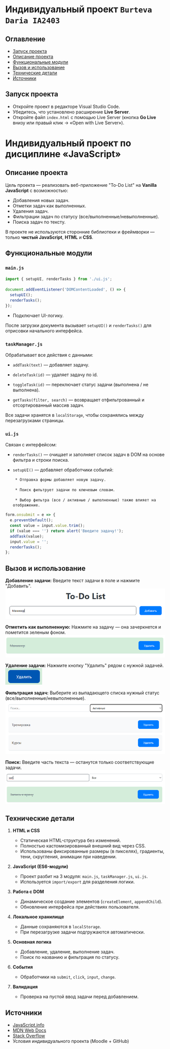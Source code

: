 # Индивидуальный проект `Burteva Daria IA2403`

## Оглавление

* [Запуск проекта](#запуск-проекта)
* [Описание проекта](#описание-проекта)
* [Функциональные модули](#функциональные-модули)
* [Вызов и использование](#вызов-и-использование)
* [Технические детали](#технические-детали)
* [Источники](#источники)

## Запуск проекта

* Откройте проект в редакторе Visual Studio Code.
* Убедитесь, что установлено расширение **Live Server**.
* Откройте файл `index.html` с помощью Live Server (кнопка **Go Live** внизу или правый клик → «Open with Live Server»).
# Индивидуальный проект по дисциплине **«JavaScript»**


## Описание проекта

Цель проекта — реализовать веб-приложение "To-Do List" на **Vanilla JavaScript** с возможностью:

* Добавления новых задач.
* Отметки задач как выполненных.
* Удаления задач.
* Фильтрации задач по статусу (все/выполненные/невыполненные).
* Поиска задач по тексту.

В проекте не используются сторонние библиотеки и фреймворки — только **чистый JavaScript**, **HTML** и **CSS**.


## Функциональные модули

### `main.js`

```js
import { setupUI, renderTasks } from './ui.js';

document.addEventListener('DOMContentLoaded', () => {
  setupUI();
  renderTasks();
});
```

* Подключает UI-логику.

После загрузки документа вызывает `setupUI()` и `renderTasks()` для отрисовки начального интерфейса.


### `taskManager.js`

Обрабатывает все действия с данными:

* `addTask(text)` — добавляет задачу.

* `deleteTask(id)` — удаляет задачу по id.

* `toggleTask(id)` — переключает статус задачи (выполнена / не выполнена).

* `getTasks(filter, search)` — возвращает отфильтрованный и отсортированный массив задач.

Все задачи хранятся в `localStorage`, чтобы сохранялись между перезагрузками страницы.


### `ui.js`

Связан с интерфейсом:

* `renderTasks()` — очищает и заполняет список задач в DOM на основе фильтра и строки поиска.

* `setupUI()` — добавляет обработчики событий:

       * Отправка формы добавляет новую задачу.

       * Поиск фильтрует задачи по ключевым словам.

       * Выбор фильтра (все / активные / выполненные) также влияет на отображение.

```js
form.onsubmit = e => {
  e.preventDefault();
  const value = input.value.trim();
  if (value === '') return alert('Введите задачу!');
  addTask(value);
  input.value = '';
  renderTasks();
};
```

## Вызов и использование

**Добавление задачи:**
Введите текст задачи в поле и нажмите "Добавить".
![Добавление](1.png)

**Отметить как выполненную:**
Нажмите на задачу — она зачеркнется и пометится зеленым фоном.
![Выполненная](2.png)

**Удаление задачи:**
Нажмите кнопку "Удалить" рядом с нужной задачей.
![Удаление](3.png)

**Фильтрация задач:**
Выберите из выпадающего списка нужный статус (все/выполненные/невыполненные).
![Фильтрация](4.png)

**Поиск:**
Введите часть текста — останутся только соответствующие задачи.
![Поиск](5.png)


## Технические детали

1. **HTML и CSS**

   * Статическая HTML-структура без изменений.
   * Полностью кастомизированный внешний вид через CSS.
   * Использованы фиксированные размеры (в пикселях), градиенты, тени, скругления, анимации при наведении.

2. **JavaScript (ES6-модули)**

   * Проект разбит на 3 модуля: `main.js`, `taskManager.js`, `ui.js`.
   * Используется `import/export` для разделения логики.

3. **Работа с DOM**

   * Динамическое создание элементов (`createElement`, `appendChild`).
   * Обновление интерфейса при действиях пользователя.

4. **Локальное хранилище**

   * Данные сохраняются в `localStorage`.
   * При перезагрузке задачи подгружаются автоматически.

5. **Основная логика**

   * Добавление, удаление, выполнение задач.
   * Поиск по названию и фильтрация по статусу.

6. **События**

   * Обработчики на `submit`, `click`, `input`, `change`.

7. **Валидация**

   * Проверка на пустой ввод задачи перед добавлением.


## Источники

* [JavaScript.info](https://learn.javascript.ru/)
* [MDN Web Docs](https://developer.mozilla.org/ru/)
* [Stack Overflow](https://stackoverflow.com/)
* Условия индивидуального проекта (Moodle + GitHub)
